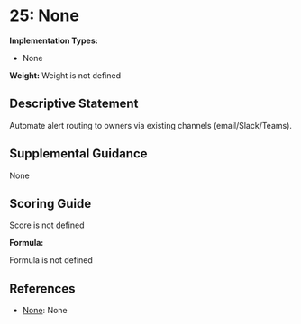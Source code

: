 # 25: None

**Implementation Types:**

- None

**Weight:** Weight is not defined

## Descriptive Statement

Automate alert routing to owners via existing channels (email/Slack/Teams).

## Supplemental Guidance

None

## Scoring Guide

Score is not defined

**Formula:**

Formula is not defined

## References

- [None](None): None

